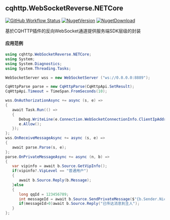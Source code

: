 ## cqhttp.WebSocketReverse.NETCore
[![GitHub Workflow Status](https://img.shields.io/github/workflow/status/cqbef/cqhttp.WebSocketReverse.NETCore/PublicSDK?style=for-the-badge)](https://github.com/cqbef/cqhttp.WebSocketReverse.NETCore/actions)
[![NugetVersion](https://img.shields.io/nuget/v/cqhttp.WebSocketReverse.NETCore?style=for-the-badge)](https://www.nuget.org/packages/cqhttp.WebSocketReverse.NETCore/)
[![NugetDownload](https://img.shields.io/nuget/dt/cqhttp.WebSocketReverse.NETCore?style=for-the-badge)](https://www.nuget.org/api/v2/package/cqhttp.WebSocketReverse.NETCore)

基於CQHTTP插件的反向WebSocket通道提供服务端SDK层级的封装

#### 应用范例

```cs
using cqhttp.WebSocketReverse.NETCore;
using System;
using System.Diagnostics;
using System.Threading.Tasks;

WebSocketServer wss = new WebSocketServer ("ws://0.0.0.0:8889");

CqHttpParse parse = new CqHttpParse(CqHttpApi.SetResult);
CqHttpApi.Timeout = TimeSpan.FromSeconds(10);

wss.OnAuthorizationAsync += async (s, e) =>
{
   await Task.Run(() =>
   {
      Debug.WriteLine(e.Connection.WebSocketConnectionInfo.ClientIpAddress);
      e.Allow();
   });
};
wss.OnReceiveMessageAsync += async (s, e) =>
{
   await parse.Parse(s, e);
};
parse.OnPrivateMessageAsync += async (n, b) =>
{
   var vipinfo = await b.Source.GetVipInfo();
   if(vipinfo?.VipLevel == "普通用户")
   {
      await b.Source.Reply(b.Message);
   }else
   {
      long qqId = 123456789;
      int messageId = await b.Source.SendPrivateMessage($"{b.Sender.NickName}对你说:{b.Message}",qqId);
      if(messageId>0)await b.Source.Reply("已传达消息到主人");
   }
};

```
